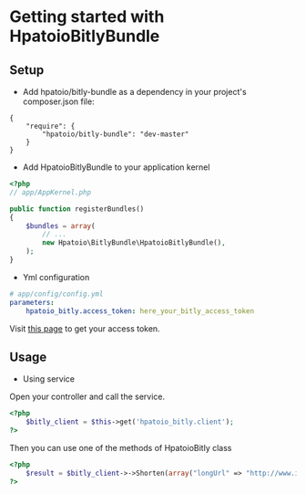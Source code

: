 Getting started with HpatoioBitlyBundle
======================================

Setup
-----

- Add hpatoio/bitly-bundle as a dependency in your project's composer.json file:

```
{
    "require": {
        "hpatoio/bitly-bundle": "dev-master"
    }
}
```

- Add HpatoioBitlyBundle to your application kernel

``` php
<?php
// app/AppKernel.php

public function registerBundles()
{
    $bundles = array(
        // ...
        new Hpatoio\BitlyBundle\HpatoioBitlyBundle(),
    );
}
```

- Yml configuration

``` yml
# app/config/config.yml
parameters:
    hpatoio_bitly.access_token: here_your_bitly_access_token
```

Visit [this page](https://bitly.com/a/oauth_apps) to get your access token.

Usage
-----

 - Using service

Open your controller and call the service.

``` php
<?php
    $bitly_client = $this->get('hpatoio_bitly.client');
?>
```

Then you can use one of the methods of HpatoioBitly class

``` php
<?php
    $result = $bitly_client->->Shorten(array("longUrl" => "http://www.iliveinperego.com/"));
?>
```